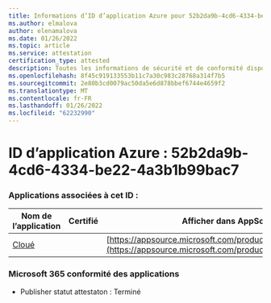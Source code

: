 ```yaml
---
title: Informations d’ID d’application Azure pour 52b2da9b-4cd6-4334-be22-4a3b1b99bac7
ms.author: elmalova
author: elenamalova
ms.date: 01/26/2022
ms.topic: article
ms.service: attestation
certification_type: attested
description: Toutes les informations de sécurité et de conformité disponibles pour 52b2da9b-4cd6-4334-be22-4a3b1b99bac7.
ms.openlocfilehash: 8f45c919133553b11c7a30c983c28768a314f7b5
ms.sourcegitcommit: 2e80b3cd0079ac50da5e6d878bbef6744e4659f2
ms.translationtype: MT
ms.contentlocale: fr-FR
ms.lasthandoff: 01/26/2022
ms.locfileid: "62232990"
---
```

# <a name="azure-app-id-52b2da9b-4cd6-4334-be22-4a3b1b99bac7"></a>ID d’application Azure : 52b2da9b-4cd6-4334-be22-4a3b1b99bac7


### <a name="apps-associated-with-this-id"></a>Applications associées à cet ID :
| **Nom de l’application** | **Certifié** | **Afficher dans AppSource** |
|--------------|---------------|-----------------------|
| [Cloué](https://docs.microsoft.com/microsoft-365-app-certification/forward/WA200003375) |  | [https://appsource.microsoft.com/product/office/WA200003375](https://appsource.microsoft.com/product/office/WA200003375) |

### <a name="microsoft-365-app-compliance-status"></a>Microsoft 365 conformité des applications
- Publisher statut attestaton : Terminé
